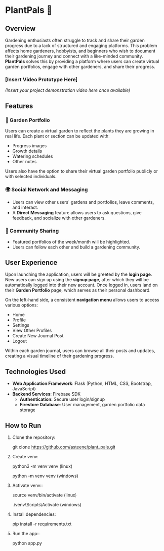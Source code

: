 # PlantPals 🌱

## Overview

Gardening enthusiasts often struggle to track and share their garden progress due to a lack of structured and engaging platforms. This problem affects home gardeners, hobbyists, and beginners who wish to document their gardening journey and connect with a like-minded community. **PlantPals** solves this by providing a platform where users can create virtual garden portfolios, engage with other gardeners, and share their progress.

### [Insert Video Prototype Here] 

*(Insert your project demonstration video here once available)*

## Features

### 🌿 Garden Portfolio
Users can create a virtual garden to reflect the plants they are growing in real life. Each plant or section can be updated with:
- Progress images
- Growth details
- Watering schedules
- Other notes

Users also have the option to share their virtual garden portfolio publicly or with selected individuals.

### 🌍 Social Network and Messaging
- Users can view other users' gardens and portfolios, leave comments, and interact.
- A **Direct Messaging** feature allows users to ask questions, give feedback, and socialize with other gardeners.

### 🌟 Community Sharing
- Featured portfolios of the week/month will be highlighted.
- Users can follow each other and build a gardening community.

## User Experience

Upon launching the application, users will be greeted by the **login page**. New users can sign up using the **signup page**, after which they will be automatically logged into their new account. Once logged in, users land on their **Garden Portfolio** page, which serves as their personal dashboard.

On the left-hand side, a consistent **navigation menu** allows users to access various options:
- Home
- Profile
- Settings
- View Other Profiles
- Create New Journal Post
- Logout

Within each garden journal, users can browse all their posts and updates, creating a visual timeline of their gardening progress.

## Technologies Used

- **Web Application Framework**: Flask (Python, HTML, CSS, Bootstrap, JavaScript)
- **Backend Services**: Firebase SDK
  - **Authentication**: Secure user login/signup
  - **Firestore Database**: User management, garden portfolio data storage

## How to Run

1. Clone the repository:

   git clone https://github.com/asteene/plant_pals.git

2. Create venv:

   python3 -m venv venv (linux)
   
   python -m venv venv (windows)

4. Activate venv::

   source venv/bin/activate (linux)
   
   .\venv\Scripts\Activate (windows)

6. Install dependencies:

   pip install -r requirements.txt

7. Run the app::

   python app.py
